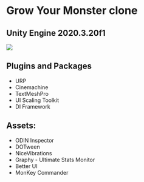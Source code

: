 # Grow Your Monster clone
## Unity Engine 2020.3.20f1

![](https://github.com/R0tmayer/GrowYourMonster/blob/master/GIF.gif)

## Plugins and Packages
- URP
- Cinemachine
- TextMeshPro
- UI Scaling Toolkit
- DI Framework

## Assets:
- ODIN Inspector
- DOTween
- NiceVibrations
- Graphy - Ultimate Stats Monitor
- Better UI
- MonKey Commander

